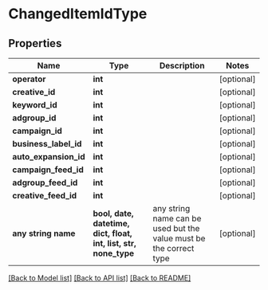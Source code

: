 # ChangedItemIdType


## Properties
Name | Type | Description | Notes
------------ | ------------- | ------------- | -------------
**operator** | **int** |  | [optional] 
**creative_id** | **int** |  | [optional] 
**keyword_id** | **int** |  | [optional] 
**adgroup_id** | **int** |  | [optional] 
**campaign_id** | **int** |  | [optional] 
**business_label_id** | **int** |  | [optional] 
**auto_expansion_id** | **int** |  | [optional] 
**campaign_feed_id** | **int** |  | [optional] 
**adgroup_feed_id** | **int** |  | [optional] 
**creative_feed_id** | **int** |  | [optional] 
**any string name** | **bool, date, datetime, dict, float, int, list, str, none_type** | any string name can be used but the value must be the correct type | [optional]

[[Back to Model list]](../README.md#documentation-for-models) [[Back to API list]](../README.md#documentation-for-api-endpoints) [[Back to README]](../README.md)


